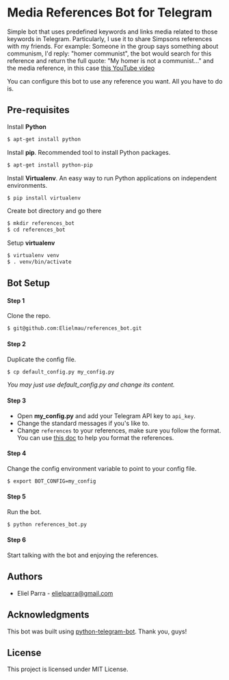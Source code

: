 # Media References Bot for Telegram

Simple bot that uses predefined keywords and links media related to those keywords in Telegram. Particularly, I use it to share Simpsons references with my friends. For example: Someone in the group says something about communism, I'd reply: "homer communist", the bot would search for this reference and return the full quote: "My homer is not a communist..." and the media reference, in this case [this YouTube video](https://www.youtube.com/watch?v=HDss0Up7Fko)

You can configure this bot to use any reference you want. All you have to do is.

## Pre-requisites

Install **Python**

```bash
$ apt-get install python
```

Install **pip**. Recommended tool to install Python packages.

```bash
$ apt-get install python-pip
```

Install **Virtualenv**. An easy way to run Python applications on independent environments.
```bash
$ pip install virtualenv
```

Create bot directory and go there
```bash
$ mkdir references_bot
$ cd references_bot
```

Setup **virtualenv**
```bash
$ virtualenv venv
$ . venv/bin/activate
```

## Bot Setup

#### Step 1

Clone the repo.

```bash
$ git@github.com:Elielmau/references_bot.git
```

#### Step 2

Duplicate the config file.

```bash
$ cp default_config.py my_config.py
```

*You may just use default_config.py and change its content.*

#### Step 3

* Open **my_config.py** and add your Telegram API key to ```api_key```.
* Change the standard messages if you's like to.
* Change ```references``` to your references, make sure you follow the format. You can use [this doc](https://docs.google.com/spreadsheets/d/1325sJKAzhlmJD9wmoRH-qyZoE2xWaodVz1kVzir9jh8/edit?usp=sharing) to help you format the references.

#### Step 4

Change the config environment variable to point to your config file.

```bash
$ export BOT_CONFIG=my_config
```

#### Step 5

Run the bot.

```bash
$ python references_bot.py
```

#### Step 6

Start talking with the bot and enjoying the references.

## Authors

* Eliel Parra - <elielparra@gmail.com>

## Acknowledgments

This bot was built using [python-telegram-bot](https://github.com/python-telegram-bot/python-telegram-bot). Thank you, guys!

## License

This project is licensed under MIT License.